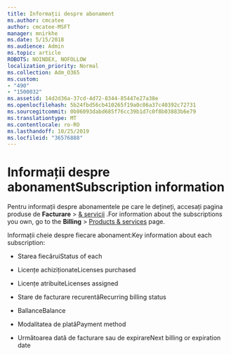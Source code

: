 ```yaml
---
title: Informații despre abonament
ms.author: cmcatee
author: cmcatee-MSFT
manager: mnirkhe
ms.date: 5/15/2018
ms.audience: Admin
ms.topic: article
ROBOTS: NOINDEX, NOFOLLOW
localization_priority: Normal
ms.collection: Adm_O365
ms.custom:
- "490"
- "1500032"
ms.assetid: 14d2d36a-37cd-4d72-8344-85447e27a38e
ms.openlocfilehash: 5b24fbd56cb410265f19a0c06a37c40392c72731
ms.sourcegitcommit: 0b06093dabd685f76cc39b1d7c0f8b03883b6e79
ms.translationtype: MT
ms.contentlocale: ro-RO
ms.lasthandoff: 10/25/2019
ms.locfileid: "36576888"
---
```

# <a name="subscription-information"></a><span data-ttu-id="9e336-102">Informații despre abonament</span><span class="sxs-lookup"><span data-stu-id="9e336-102">Subscription information</span></span>

<span data-ttu-id="9e336-103">Pentru informații despre abonamentele pe care le dețineți, accesați pagina produse de **Facturare** \> [& servicii](https://go.microsoft.com/fwlink/p/?linkid=842054) .</span><span class="sxs-lookup"><span data-stu-id="9e336-103">For information about the subscriptions you own, go to the **Billing** \> [Products & services](https://go.microsoft.com/fwlink/p/?linkid=842054) page.</span></span>
  
<span data-ttu-id="9e336-104">Informații cheie despre fiecare abonament:</span><span class="sxs-lookup"><span data-stu-id="9e336-104">Key information about each subscription:</span></span>
  
- <span data-ttu-id="9e336-105">Starea fiecărui</span><span class="sxs-lookup"><span data-stu-id="9e336-105">Status of each</span></span>

- <span data-ttu-id="9e336-106">Licențe achiziționate</span><span class="sxs-lookup"><span data-stu-id="9e336-106">Licenses purchased</span></span>

- <span data-ttu-id="9e336-107">Licențe atribuite</span><span class="sxs-lookup"><span data-stu-id="9e336-107">Licenses assigned</span></span>

- <span data-ttu-id="9e336-108">Stare de facturare recurentă</span><span class="sxs-lookup"><span data-stu-id="9e336-108">Recurring billing status</span></span>

- <span data-ttu-id="9e336-109">Ballance</span><span class="sxs-lookup"><span data-stu-id="9e336-109">Balance</span></span>

- <span data-ttu-id="9e336-110">Modalitatea de plată</span><span class="sxs-lookup"><span data-stu-id="9e336-110">Payment method</span></span>

- <span data-ttu-id="9e336-111">Următoarea dată de facturare sau de expirare</span><span class="sxs-lookup"><span data-stu-id="9e336-111">Next billing or expiration date</span></span>